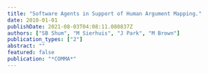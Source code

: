 ```yaml
---
title: "Software Agents in Support of Human Argument Mapping."
date: 2010-01-01
publishDate: 2021-08-03T04:08:11.080837Z
authors: ["SB Shum", "M Sierhuis", "J Park", "M Brown"]
publication_types: ["2"]
abstract: ""
featured: false
publication: "*COMMA*"
---
```


